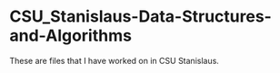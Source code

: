 # CSU_Stanislaus-Data-Structures-and-Algorithms
These are files that I have worked on in CSU Stanislaus.
